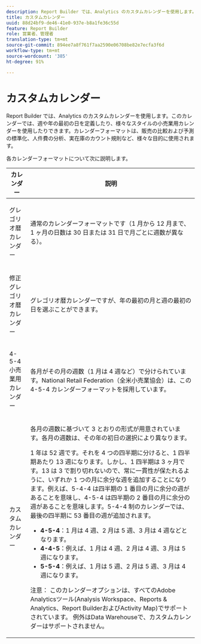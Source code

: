 ```yaml
---
description: Report Builder では、Analytics のカスタムカレンダーを使用します。このカレンダーでは、週や年の最初の日を定義したり、様々なスタイルの小売業用カレンダーを使用したりできます。カレンダーフォーマットは、販売の比較および予測の標準化、人件費の分析、実在庫のカウント規則など、様々な目的に使用されます。
title: カスタムカレンダー
uuid: 88d24bf9-de46-41e0-937e-b8a1fe36c55d
feature: Report Builder
role: 営業者、管理者
translation-type: tm+mt
source-git-commit: 894ee7a8f761f7aa2590e06708be82e7ecfa3f6d
workflow-type: tm+mt
source-wordcount: '385'
ht-degree: 91%

---
```



# カスタムカレンダー

Report Builder では、Analytics のカスタムカレンダーを使用します。このカレンダーでは、週や年の最初の日を定義したり、様々なスタイルの小売業用カレンダーを使用したりできます。カレンダーフォーマットは、販売の比較および予測の標準化、人件費の分析、実在庫のカウント規則など、様々な目的に使用されます。

各カレンダーフォーマットについて次に説明します。

<table id="table_E609632569EB499184E56618C2CEF742"> 
 <thead> 
  <tr> 
   <th colname="col1" class="entry"> カレンダー </th> 
   <th colname="col2" class="entry"> 説明 </th> 
  </tr> 
 </thead>
 <tbody> 
  <tr> 
   <td colname="col1"> <p>グレゴリオ暦カレンダー </p> </td> 
   <td colname="col2"> <p> 通常のカレンダーフォーマットです（1 月から 12 月まで、1 ヶ月の日数は 30 日または 31 日で月ごとに週数が異なる）。 </p> </td> 
  </tr> 
  <tr> 
   <td colname="col1"> <p>修正グレゴリオ暦カレンダー </p> </td> 
   <td colname="col2"> <p> グレゴリオ暦カレンダーですが、年の最初の月と週の最初の日を選ぶことができます。 </p> </td> 
  </tr> 
  <tr> 
   <td colname="col1"> <p>4-5-4 小売業用カレンダー </p> </td> 
   <td colname="col2"> <p> 各月がその月の週数（1 月は 4 週など）で分けられています。National Retail Federation（全米小売業協会）は、この 4-5-4 カレンダーフォーマットを採用しています。 </p> </td> 
  </tr> 
  <tr> 
   <td colname="col1"> <p>カスタムカレンダー </p> </td> 
   <td colname="col2"> <p> 各月の週数に基づいて 3 とおりの形式が用意されています。各月の週数は、その年の初日の選択により異なります。 </p> <p>1 年は 52 週です。それを 4 つの四半期に分けると、1 四半期あたり 13 週になります。しかし、1 四半期は 3 ヶ月です。13 は 3 で割り切れないので、常に一貫性が保たれるように、いずれか 1 つの月に余分な週を追加することになります。例えば、5-4-4 は四半期の 1 番目の月に余分の週があることを意味し、4-5-4 は四半期の 2 番目の月に余分の週があることを意味します。5-4-4 制のカレンダーでは、最後の四半期に 53 番目の週が追加されます。 </p> 
    <ul id="ul_1579FD106A47419486B03E248A5E6ED5"> 
     <li id="li_E9B9E8F03E324DBDA9139C2D0D599092"><b>4-5-4</b>：1 月は 4 週、2 月は 5 週、3 月は 4 週などとなります。 </li> 
     <li id="li_D0675DBDEC4641D2A8645B5CDFC565AB"><b>4-4-5</b>：例えば、1 月は 4 週、2 月は 4 週、3 月は 5 週になります。 </li> 
     <li id="li_6743BBB9AC9A4CFEAA0CBCE51052BC29"><b>5-5-4</b>：例えば、1 月は 5 週、2 月は 5 週、3 月は 4 週になります。 </li> 
    </ul> <p>注意： このカレンダーオプションは、すべてのAdobe Analyticsツール(Analysis Workspace、Reports &amp; Analytics、Report BuilderおよびActivity Map)でサポートされています。 例外はData Warehouseで、カスタムカレンダーはサポートされません。 </p> </td> 
  </tr> 
 </tbody> 
</table>

